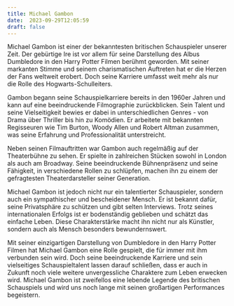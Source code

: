 ```yaml
---
title: Michael Gambon
date:  2023-09-29T12:05:59
draft: false
---
```


Michael Gambon ist einer der bekanntesten britischen Schauspieler unserer Zeit. Der gebürtige Ire ist vor allem für seine Darstellung des Albus Dumbledore in den Harry Potter Filmen berühmt geworden. Mit seiner markanten Stimme und seinem charismatischen Auftreten hat er die Herzen der Fans weltweit erobert. Doch seine Karriere umfasst weit mehr als nur die Rolle des Hogwarts-Schulleiters.

Gambon begann seine Schauspielkarriere bereits in den 1960er Jahren und kann auf eine beeindruckende Filmographie zurückblicken. Sein Talent und seine Vielseitigkeit bewies er dabei in unterschiedlichen Genres - von Drama über Thriller bis hin zu Komödien. Er arbeitete mit bekannten Regisseuren wie Tim Burton, Woody Allen und Robert Altman zusammen, was seine Erfahrung und Professionalität unterstreicht.

Neben seinen Filmauftritten war Gambon auch regelmäßig auf der Theaterbühne zu sehen. Er spielte in zahlreichen Stücken sowohl in London als auch am Broadway. Seine beeindruckende Bühnenpräsenz und seine Fähigkeit, in verschiedene Rollen zu schlüpfen, machen ihn zu einem der gefragtesten Theaterdarsteller seiner Generation.

Michael Gambon ist jedoch nicht nur ein talentierter Schauspieler, sondern auch ein sympathischer und bescheidener Mensch. Er ist bekannt dafür, seine Privatsphäre zu schützen und gibt selten Interviews. Trotz seines internationalen Erfolgs ist er bodenständig geblieben und schätzt das einfache Leben. Diese Charakterstärke macht ihn nicht nur als Künstler, sondern auch als Mensch besonders bewundernswert.

Mit seiner einzigartigen Darstellung von Dumbledore in den Harry Potter Filmen hat Michael Gambon eine Rolle gespielt, die für immer mit ihm verbunden sein wird. Doch seine beeindruckende Karriere und sein vielseitiges Schauspieltalent lassen darauf schließen, dass er auch in Zukunft noch viele weitere unvergessliche Charaktere zum Leben erwecken wird. Michael Gambon ist zweifellos eine lebende Legende des britischen Schauspiels und wird uns noch lange mit seinen großartigen Performances begeistern.